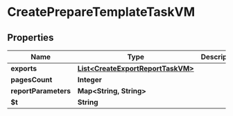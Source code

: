 

# CreatePrepareTemplateTaskVM


## Properties

| Name | Type | Description | Notes |
|------------ | ------------- | ------------- | -------------|
|**exports** | [**List&lt;CreateExportReportTaskVM&gt;**](CreateExportReportTaskVM.md) |  |  [optional] |
|**pagesCount** | **Integer** |  |  [optional] |
|**reportParameters** | **Map&lt;String, String&gt;** |  |  [optional] |
|**$t** | **String** |  |  |



